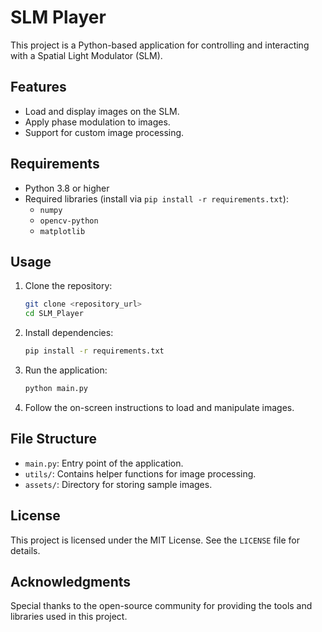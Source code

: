 # SLM Player

This project is a Python-based application for controlling and interacting with a Spatial Light Modulator (SLM).

## Features

- Load and display images on the SLM.
- Apply phase modulation to images.
- Support for custom image processing.

## Requirements

- Python 3.8 or higher
- Required libraries (install via `pip install -r requirements.txt`):
    - `numpy`
    - `opencv-python`
    - `matplotlib`

## Usage

1. Clone the repository:
     ```bash
     git clone <repository_url>
     cd SLM_Player
     ```

2. Install dependencies:
     ```bash
     pip install -r requirements.txt
     ```

3. Run the application:
     ```bash
     python main.py
     ```

4. Follow the on-screen instructions to load and manipulate images.

## File Structure

- `main.py`: Entry point of the application.
- `utils/`: Contains helper functions for image processing.
- `assets/`: Directory for storing sample images.

## License

This project is licensed under the MIT License. See the `LICENSE` file for details.

## Acknowledgments

Special thanks to the open-source community for providing the tools and libraries used in this project.